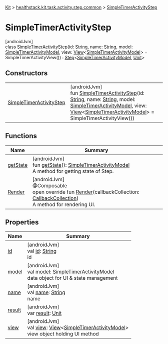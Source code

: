 
[Kit](../../../kit.html) > [healthstack.kit.task.activity.step.common](../index.html) > [SimpleTimerActivityStep](index.html)



# SimpleTimerActivityStep



[androidJvm]\
class [SimpleTimerActivityStep](index.html)(id: [String](https://kotlinlang.org/api/latest/jvm/stdlib/kotlin/-string/index.html), name: [String](https://kotlinlang.org/api/latest/jvm/stdlib/kotlin/-string/index.html), model: [SimpleTimerActivityModel](../../healthstack.kit.task.activity.model.common/-simple-timer-activity-model/index.html), view: [View](../../healthstack.kit.task.base/-view/index.html)&lt;[SimpleTimerActivityModel](../../healthstack.kit.task.activity.model.common/-simple-timer-activity-model/index.html)&gt; = SimpleTimerActivityView()) : [Step](../../healthstack.kit.task.base/-step/index.html)&lt;[SimpleTimerActivityModel](../../healthstack.kit.task.activity.model.common/-simple-timer-activity-model/index.html), [Unit](https://kotlinlang.org/api/latest/jvm/stdlib/kotlin/-unit/index.html)&gt;



## Constructors


| | |
|---|---|
| [SimpleTimerActivityStep](-simple-timer-activity-step.html) | [androidJvm]<br>fun [SimpleTimerActivityStep](-simple-timer-activity-step.html)(id: [String](https://kotlinlang.org/api/latest/jvm/stdlib/kotlin/-string/index.html), name: [String](https://kotlinlang.org/api/latest/jvm/stdlib/kotlin/-string/index.html), model: [SimpleTimerActivityModel](../../healthstack.kit.task.activity.model.common/-simple-timer-activity-model/index.html), view: [View](../../healthstack.kit.task.base/-view/index.html)&lt;[SimpleTimerActivityModel](../../healthstack.kit.task.activity.model.common/-simple-timer-activity-model/index.html)&gt; = SimpleTimerActivityView()) |


## Functions


| Name | Summary |
|---|---|
| [getState](../../healthstack.kit.task.base/-step/get-state.html) | [androidJvm]<br>fun [getState](../../healthstack.kit.task.base/-step/get-state.html)(): [SimpleTimerActivityModel](../../healthstack.kit.task.activity.model.common/-simple-timer-activity-model/index.html)<br>A method for getting state of Step. |
| [Render](-render.html) | [androidJvm]<br>@Composable<br>open override fun [Render](-render.html)(callbackCollection: [CallbackCollection](../../healthstack.kit.task.base/-callback-collection/index.html))<br>A method for rendering UI. |


## Properties


| Name | Summary |
|---|---|
| [id](../../healthstack.kit.task.base/-step/id.html) | [androidJvm]<br>val [id](../../healthstack.kit.task.base/-step/id.html): [String](https://kotlinlang.org/api/latest/jvm/stdlib/kotlin/-string/index.html)<br>id |
| [model](../../healthstack.kit.task.base/-step/model.html) | [androidJvm]<br>val [model](../../healthstack.kit.task.base/-step/model.html): [SimpleTimerActivityModel](../../healthstack.kit.task.activity.model.common/-simple-timer-activity-model/index.html)<br>data object for UI & state management |
| [name](../../healthstack.kit.task.base/-step/name.html) | [androidJvm]<br>val [name](../../healthstack.kit.task.base/-step/name.html): [String](https://kotlinlang.org/api/latest/jvm/stdlib/kotlin/-string/index.html)<br>name |
| [result](../../healthstack.kit.task.base/-step/result.html) | [androidJvm]<br>var [result](../../healthstack.kit.task.base/-step/result.html): [Unit](https://kotlinlang.org/api/latest/jvm/stdlib/kotlin/-unit/index.html) |
| [view](../../healthstack.kit.task.base/-step/view.html) | [androidJvm]<br>val [view](../../healthstack.kit.task.base/-step/view.html): [View](../../healthstack.kit.task.base/-view/index.html)&lt;[SimpleTimerActivityModel](../../healthstack.kit.task.activity.model.common/-simple-timer-activity-model/index.html)&gt;<br>view object holding UI method |

